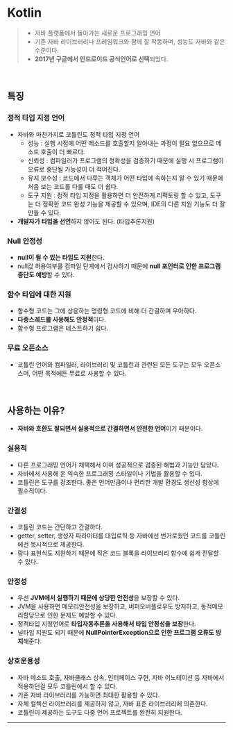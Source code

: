# **Kotlin**
> - 자바 플랫폼에서 돌아가는 새로운 프로그래밍 언어
> - 기존 자바 라이브러리나 프레임워크와 함께 잘 작동하며, 성능도 자바와 같은 수준이다.
> - **2017년 구글에서 안드로이드 공식언어로 선택**되었다.

<br>

## **특징**
### 정적 타입 지정 언어 
- 자바와 마찬가지로 코틀린도 정적 타입 지정 언어
    - 성능 : 실행 시점에 어떤 메소드를 호출할지 알아내는 과정이 필요 없으므로 메소드 호출이 더 빠르다.
    - 신뢰성 : 컴파일러가 프로그램의 정확성을 검증하기 때문에 실행 시 프로그램이 오류로 중단될 가능성이 더 적어진다.
    - 유지 보수성 : 코드에서 다루는 객체가 어떤 타입에 속하는지 알 수 있기 때문에 처음 보는 코드를 다룰 때도 더 쉽다.
    - 도구 지원 : 정적 타입 지정을 활용하면 더 안전하게 리팩토링 할 수 있고, 도구는 더 정확한 코드 완성 기능을 제공할 수 있으며, IDE의 다른 지원 기능도 더 잘 만들 수 있다.
- **개발자가 타입을 선언**하지 않아도 된다. (타입추론지원)   


### Null 안정성
- **null이 될 수 있는 타입도 지원**한다. 
- null값 허용여부를 컴파일 단계에서 검사하기 때문에 **null 포인터로 인한 프로그램 중단도 예방**할 수 있다.

### 함수 타입에 대한 지원 
- 함수형 코드는 그에 상응하는 명령형 코드에 비해 더 간결하며 우아하다.
- **다중스레드를 사용해도 안정적**이다.
- 함수형 프로그램은 테스트하기 쉽다.

### 무료 오픈소스
- 코틀린 언어와 컴파일러, 라이브러리 및 코틀린과 관련된 모든 도구는 모두 오픈소스며, 어떤 목적에든 무료로 사용할 수 있다.

<br>

## **사용하는 이유**?
- **자바와 호환도 잘되면서 실용적으로 간결하면서 안전한 언어**이기 때문이다. 

### 실용적
- 다른 프로그래밍 언어가 채택해서 이미 성공적으로 검증된 해법과 기능만 담았다.
- 자바에서 사용해 온 익숙한 프로그래밍 스타일이나 기법을 활용할 수 있다.
- 코틀린은 도구를 강조한다. 좋은 언어만큼이나 편리한 개발 환경도 생산성 향상에 필수적이다.

### 간결성
- 코틀린 코드는 간단하고 간결하다.
- getter, setter, 생성자 파라미터를 대입로직 등 자바에선 번거로웠던 코드를 코틀린에선 묵시적으로 제공한다. 
- 람다 표현식도 지원하기 때문에 작은 코드 블록을 라이브러리 함수에 쉽게 전달할 수 있다.

### 안정성
- 우선 **JVM에서 실행하기 때문에 상당한 안전성**을 보장할 수 있다.
- JVM을 사용하면 메모리안전성을 보장하고, 버퍼오버플로우도 방지하고, 동적메모리할당으로 인한 문제도 예방할 수 있다. 
- 정적타입 지정언어로 **타입자동추론을 사용해서 타입 안정성을 보장**한다.
- 널타입 지원도 되기 때문에 **NullPointerException으로 인한 프로그램 오류도 방지**해준다.

### 상호운용성
- 자바 메소드 호출, 자바클래스 상속, 인터페이스 구현, 자바 어노테이션 등 자바에서 적용하던걸 모두 코틀린에서 할 수 있다. 
- 기존 자바 라이브러리를 가능하면 최대한 활용할 수 있다.
- 자체 컬렉션 라이브러리를 제공하지 않고, 자바 표준 라이브러리에 의존한다.
- 코틀린이 제공하는 도구도 다중 언어 프로젝트를 완전히 지원한다.

***